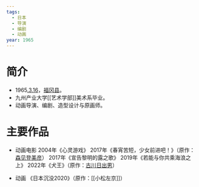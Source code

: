 ```yaml
---
tags:
  - 日本
  - 导演
  - 编剧
  - 动画
year: 1965
---
```

# 简介

- 1965[.3.16](2024-03-16.md)，[福冈县](福冈县.md)。
- 九州产业大学[[艺术学部]]美术系毕业。
- 动画导演、编剧、造型设计与原画师。
# 主要作品

- 动画电影
2004年《心灵游戏》
2017年《春宵苦短，少女前进吧！》（原作：[森见登美彦](森见登美彦.md)）
2017年《宣告黎明的露之歌》
2019年《若能与你共乘海浪之上》
2022年《犬王》（原作：[古川日出男](古川日出男.md)）

- 动画
《日本沉没2020》（原作：[[小松左京]]）